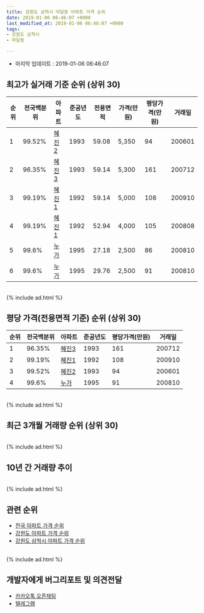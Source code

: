 ```yaml
---
title: 강원도 삼척시 마달동 아파트 가격 순위
date: 2019-01-06 06:46:07 +0900
last_modified_at: 2019-01-06 06:46:07 +0900
tags:
- 강원도 삼척시
- 마달동

---
```


* 마지막 업데이트 : 2019-01-06 06:46:07

## 최고가 실거래 기준 순위 (상위 30)


|순위|전국백분위|아파트|준공년도|전용면적|가격(만원)|평당가격(만원)|거래일|
|---|---|---|---|---|---|---|---|
|1|99.52%|[혜진2](https://search.naver.com/search.naver?query=%EA%B0%95%EC%9B%90%EB%8F%84+%EC%82%BC%EC%B2%99%EC%8B%9C+%EB%A7%88%EB%8B%AC%EB%8F%99+%ED%98%9C%EC%A7%842)|1993|59.08|5,350|94|200601|
|2|96.35%|[혜진3](https://search.naver.com/search.naver?query=%EA%B0%95%EC%9B%90%EB%8F%84+%EC%82%BC%EC%B2%99%EC%8B%9C+%EB%A7%88%EB%8B%AC%EB%8F%99+%ED%98%9C%EC%A7%843)|1993|59.14|5,300|161|200712|
|3|99.19%|[혜진1](https://search.naver.com/search.naver?query=%EA%B0%95%EC%9B%90%EB%8F%84+%EC%82%BC%EC%B2%99%EC%8B%9C+%EB%A7%88%EB%8B%AC%EB%8F%99+%ED%98%9C%EC%A7%841)|1992|59.14|5,000|108|200910|
|4|99.19%|[혜진1](https://search.naver.com/search.naver?query=%EA%B0%95%EC%9B%90%EB%8F%84+%EC%82%BC%EC%B2%99%EC%8B%9C+%EB%A7%88%EB%8B%AC%EB%8F%99+%ED%98%9C%EC%A7%841)|1992|52.94|4,000|105|200808|
|5|99.6%|[누가](https://search.naver.com/search.naver?query=%EA%B0%95%EC%9B%90%EB%8F%84+%EC%82%BC%EC%B2%99%EC%8B%9C+%EB%A7%88%EB%8B%AC%EB%8F%99+%EB%88%84%EA%B0%80)|1995|27.18|2,500|86|200810|
|6|99.6%|[누가](https://search.naver.com/search.naver?query=%EA%B0%95%EC%9B%90%EB%8F%84+%EC%82%BC%EC%B2%99%EC%8B%9C+%EB%A7%88%EB%8B%AC%EB%8F%99+%EB%88%84%EA%B0%80)|1995|29.76|2,500|91|200810|


<br>
{% include ad.html %}
<br>

## 평당 가격(전용면적 기준) 순위 (상위 30)


|순위|전국백분위|아파트|준공년도|평당가격(만원)|거래일|
|---|---|---|---|---|---|
|1|96.35%|[혜진3](https://search.naver.com/search.naver?query=%EA%B0%95%EC%9B%90%EB%8F%84+%EC%82%BC%EC%B2%99%EC%8B%9C+%EB%A7%88%EB%8B%AC%EB%8F%99+%ED%98%9C%EC%A7%843)|1993|161|200712|
|2|99.19%|[혜진1](https://search.naver.com/search.naver?query=%EA%B0%95%EC%9B%90%EB%8F%84+%EC%82%BC%EC%B2%99%EC%8B%9C+%EB%A7%88%EB%8B%AC%EB%8F%99+%ED%98%9C%EC%A7%841)|1992|108|200910|
|3|99.52%|[혜진2](https://search.naver.com/search.naver?query=%EA%B0%95%EC%9B%90%EB%8F%84+%EC%82%BC%EC%B2%99%EC%8B%9C+%EB%A7%88%EB%8B%AC%EB%8F%99+%ED%98%9C%EC%A7%842)|1993|94|200601|
|4|99.6%|[누가](https://search.naver.com/search.naver?query=%EA%B0%95%EC%9B%90%EB%8F%84+%EC%82%BC%EC%B2%99%EC%8B%9C+%EB%A7%88%EB%8B%AC%EB%8F%99+%EB%88%84%EA%B0%80)|1995|91|200810|


<br>
{% include ad.html %}
<br>

## 최근 3개월 거래량 순위 (상위 30)


<div style="width:100%;">
    <canvas id="deal_count_ranking" height="250"></canvas>
</div>


<script>
new Chart(document.getElementById("deal_count_ranking"), {
    type: 'horizontalBar',
    data: {
        labels: ['누가'],
        datasets: [{
            label: '실거래 수',
            data: [3],
            borderColor: "rgba(255, 0, 128, 1)",
            backgroundColor: "rgba(255, 0, 128, 0.5)",
            fill: false,
        }]
    },
    options: {
        responsive: true,
        title: {
            display: true,
            text: '최근 3개월 거래량 순위'
        },
        tooltips: {
            mode: 'index',
            intersect: false,
            callbacks: {
                title: function(tooltipItems, data) {
                    return "실거래 수:";
                },
                label: function(tooltipItem, data) {
                    return data.labels[tooltipItem.index] + ": " + tooltipItem.xLabel;
                }
            }
        },
        hover: {
            mode: 'nearest',
            intersect: true
        },
        scales: {
            xAxes: [{
                display: true,
                scaleLabel: {
                    display: true,
                    labelString: '실거래 수'
                },
                ticks: {
                    suggestedMin: 0,
                }
            }],
            yAxes: [{
                display: true,
                ticks: {
                    autoSkip: false,
                    callback: function(value, index, values) {
                        if (value.length > 15)
                            return value.substr(0, 13) + "...";
                        else
                            return value;
                    }
                },
                scaleLabel: {
                    display: false,
                }
            }]
        }
    }
});

</script>


<br>
{% include ad.html %}
<br>

## 10년 간 거래량 추이


<div style="width:100%;">
    <canvas id="deal_progress" height="250"></canvas>
</div>

<script>
new Chart(document.getElementById("deal_progress"), {
    type: 'line',
    data: {
        labels: ['200901','200902','200903','200904','200905','200906','200907','200908','200909','200910','200911','200912','201001','201002','201003','201004','201005','201006','201007','201008','201009','201010','201011','201012','201101','201102','201103','201104','201105','201106','201107','201108','201109','201110','201111','201112','201201','201202','201203','201204','201205','201206','201207','201208','201209','201210','201211','201212','201301','201302','201303','201304','201305','201306','201307','201308','201309','201310','201311','201312','201401','201402','201403','201404','201405','201406','201407','201408','201409','201410','201411','201412','201501','201502','201503','201504','201505','201506','201507','201508','201509','201510','201511','201512','201601','201602','201603','201604','201605','201606','201607','201608','201609','201610','201611','201612','201701','201702','201703','201704','201705','201706','201707','201708','201709','201710','201711','201712','201801','201802','201803','201804','201805','201806','201807','201808','201809','201810','201811','201812','201901'],
        datasets: [{
            label: '실거래 수',
            pointRadius: 1,
            data: [0, 0, 0, 0, 4, 0, 0, 1, 5, 1, 0, 10, 4, 0, 2, 0, 0, 1, 1, 1, 0, 1, 0, 8, 7, 2, 1, 3, 4, 0, 3, 4, 3, 0, 1, 0, 0, 9, 1, 2, 0, 1, 0, 0, 0, 0, 0, 0, 2, 3, 3, 4, 2, 0, 0, 1, 0, 0, 0, 1, 0, 0, 6, 1, 0, 0, 0, 0, 0, 6, 0, 0, 3, 4, 0, 0, 5, 2, 1, 1, 0, 1, 3, 0, 0, 0, 0, 3, 2, 2, 2, 3, 1, 0, 0, 5, 0, 2, 0, 1, 1, 2, 2, 1, 0, 1, 0, 3, 10, 2, 7, 0, 1, 0, 1, 3, 1, 2, 1, 2, 0],
            borderColor: "rgba(255, 201, 14, 1)",
            backgroundColor: "rgba(255, 201, 14, 0.5)",
            fill: true,
        }]
    },
    options: {
        responsive: true,
        title: {
            display: true,
            text: '10년간 거래량 추이'
        },
        tooltips: {
            mode: 'index',
            intersect: false,
        },
        hover: {
            mode: 'nearest',
            intersect: true
        },
        scales: {
            xAxes: [{
                display: true,
                scaleLabel: {
                    display: true,
                    labelString: '년/월'
                }
            }],
            yAxes: [{
                display: true,
                ticks: {
                    suggestedMin: 0,
                },
                scaleLabel: {
                    display: true,
                    labelString: '실거래 수'
                }
            }]
        }
    }
});

</script>


<br>
{% include ad.html %}
<br>

## 관련 순위

- [전국 아파트 가격 순위](https://inasie.github.io/apt-ranking/전국)
- [강원도 아파트 가격 순위](https://inasie.github.io/apt-ranking/강원도)
- [강원도 삼척시 아파트 가격 순위](https://inasie.github.io/apt-ranking/강원도-삼척시)


<br>
{% include ad.html %}
<br>

## 개발자에게 버그리포트 및 의견전달

- [카카오톡 오픈채팅](https://open.kakao.com/o/gLJUAP4)
- [텔레그램](https://t.me/inasie)

